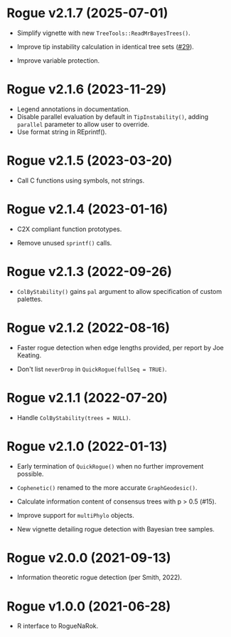 # Rogue v2.1.7 (2025-07-01)

- Simplify vignette with new `TreeTools::ReadMrBayesTrees()`.

- Improve tip instability calculation in identical tree sets
  ([#29](https://github.com/ms609/Rogue/issues/29)).
- Improve variable protection.


# Rogue v2.1.6 (2023-11-29)

- Legend annotations in documentation.
- Disable parallel evaluation by default in `TipInstability()`,
  adding `parallel` parameter to allow user to override.
- Use format string in REprintf().


# Rogue v2.1.5 (2023-03-20)

- Call C functions using symbols, not strings.


# Rogue v2.1.4 (2023-01-16)

- C2X compliant function prototypes.

- Remove unused `sprintf()` calls.


# Rogue v2.1.3 (2022-09-26)

- `ColByStability()` gains `pal` argument to allow specification of custom
  palettes.


# Rogue v2.1.2 (2022-08-16)

- Faster rogue detection when edge lengths provided, per report by Joe Keating.

- Don't list `neverDrop` in `QuickRogue(fullSeq = TRUE)`.


# Rogue v2.1.1 (2022-07-20)

- Handle `ColByStability(trees = NULL)`.


# Rogue v2.1.0 (2022-01-13)

- Early termination of `QuickRogue()` when no further improvement possible.

- `Cophenetic()` renamed to the more accurate `GraphGeodesic()`.

- Calculate information content of consensus trees with p > 0.5 (#15).

- Improve support for `multiPhylo` objects.

- New vignette detailing rogue detection with Bayesian tree samples.


# Rogue v2.0.0 (2021-09-13)

- Information theoretic rogue detection (per Smith, 2022).


# Rogue v1.0.0 (2021-06-28)

 - R interface to RogueNaRok.

